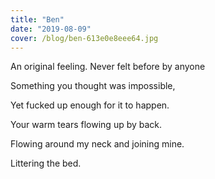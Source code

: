 ```yaml
---
title: "Ben"
date: "2019-08-09"
cover: /blog/ben-613e0e8eee64.jpg
---
```


An original feeling. Never felt before by anyone

Something you thought was impossible,

Yet fucked up enough for it to happen.

Your warm tears flowing up by back.

Flowing around my neck and joining mine.

Littering the bed.
